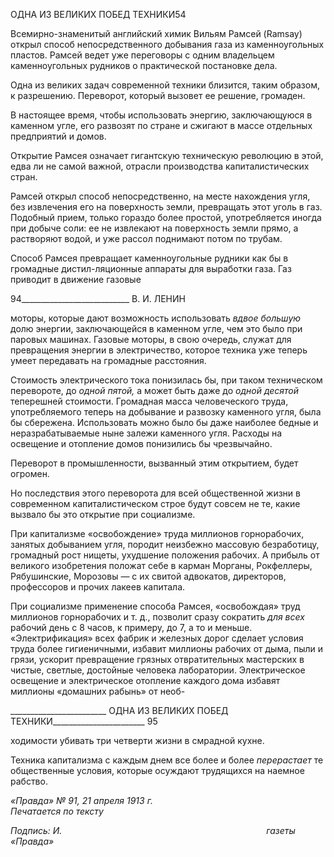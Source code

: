 ОДНА ИЗ ВЕЛИКИХ ПОБЕД ТЕХНИКИ54

Всемирно-знаменитый английский химик Вильям Рамсей (Ramsay) открыл способ непосредственного добывания газа из каменноугольных пластов. Рамсей ведет уже пе­реговоры с одним владельцем каменноугольных рудников о практической постановке дела.

Одна из великих задач современной техники близится, таким образом, к разреше­нию. Переворот, который вызовет ее решение, громаден.

В настоящее время, чтобы использовать энергию, заключающуюся в каменном угле, его развозят по стране и сжигают в массе отдельных предприятий и домов.

Открытие Рамсея означает гигантскую техническую революцию в этой, едва ли не самой важной, отрасли производства капиталистических стран.

Рамсей открыл способ непосредственно, на месте нахождения угля, без извлечения его на поверхность земли, превращать этот уголь в газ. Подобный прием, только гораз­до более простой, употребляется иногда при добыче соли: ее не извлекают на поверх­ность земли прямо, а растворяют водой, и уже рассол поднимают потом по трубам.

Способ Рамсея превращает каменноугольные рудники как бы в громадные дистил-ляционные аппараты для выработки газа. Газ приводит в движение газовые

  

94___________________________ В. И. ЛЕНИН

моторы, которые дают возможность использовать _вдвое большую_ долю энергии, заклю­чающейся в каменном угле, чем это было при паровых машинах. Газовые моторы, в свою очередь, служат для превращения энергии в электричество, которое техника уже теперь умеет передавать на громадные расстояния.

Стоимость электрического тока понизилась бы, при таком техническом перевороте, до _одной пятой,_ а может быть даже до _одной десятой_ теперешней стоимости. Громад­ная масса человеческого труда, употребляемого теперь на добывание и развозку камен­ного угля, была бы сбережена. Использовать можно было бы даже наиболее бедные и неразрабатываемые ныне залежи каменного угля. Расходы на освещение и отопление домов понизились бы чрезвычайно.

Переворот в промышленности, вызванный этим открытием, будет огромен.

Но последствия этого переворота для всей общественной жизни в современном ка­питалистическом строе будут совсем не те, какие вызвало бы это открытие при социа­лизме.

При капитализме «освобождение» труда миллионов горнорабочих, занятых добыва­нием угля, породит неизбежно массовую безработицу, громадный рост нищеты, ухуд­шение положения рабочих. А прибыль от великого изобретения положат себе в карман Морганы, Рокфеллеры, Рябушинские, Морозовы — с их свитой адвокатов, директоров, профессоров и прочих лакеев капитала.

При социализме применение способа Рамсея, «освобождая» труд миллионов горно­рабочих и т. д., позволит сразу сократить _для всех_ рабочий день с 8 часов, к примеру, до 7, а то и меньше. «Электрификация» всех фабрик и железных дорог сделает условия труда более гигиеничными, избавит миллионы рабочих от дыма, пыли и грязи, ускорит превращение грязных отвратительных мастерских в чистые, светлые, достойные чело­века лаборатории. Электрическое освещение и электрическое отопление каждого дома избавят миллионы «домашних рабынь» от необ-

  

________________________ ОДНА ИЗ ВЕЛИКИХ ПОБЕД ТЕХНИКИ_______________________ 95

ходимости убивать три четверти жизни в смрадной кухне.

Техника капитализма с каждым днем все более и более _перерастает_ те обществен­ные условия, которые осуждают трудящихся на наемное рабство.

_«Правда» № 91, 21 апреля 1913 г.                                                           Печатается по тексту_

_Подпись: И._                                                                                   _газеты «Правда»_